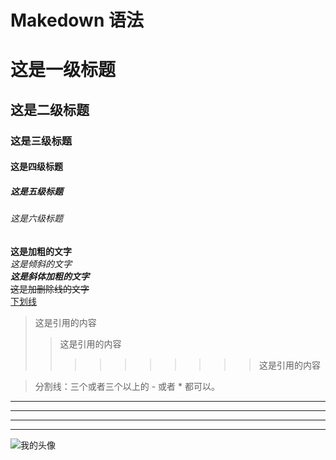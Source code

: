 # Makedown 语法

# 这是一级标题
## 这是二级标题
### 这是三级标题
#### 这是四级标题
##### 这是五级标题
###### 这是六级标题


**这是加粗的文字**  
*这是倾斜的文字*  
***这是斜体加粗的文字***  
~~这是加删除线的文字~~  
<u>下划线</u>

>这是引用的内容  
>>这是引用的内容  
>>>>>>>>>>这是引用的内容  


>分割线：三个或者三个以上的 - 或者 * 都可以。
---
----
***
*****


![我的头像](https://avatars1.githubusercontent.com/u/34762745?s=460&v=4 "我的头像")



